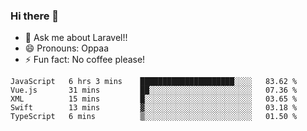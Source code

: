 ### Hi there 👋

<!--
**reubenwedson/reubenwedson** is a ✨ _special_ ✨ repository because its `README.md` (this file) appears on your GitHub profile.
Here are some ideas to get you started:
- 📫 How to reach me: 
- 🔭 I’m currently working on awesome talent app
- 🌱 I’m currently learning extreme Vue js technical stuffs
- 👯 I’m looking to collaborate on start ups challenges
- 🤔 I’m looking for help with time
-->
- 💬 Ask me about Laravel!!
- 😄 Pronouns: Oppaa
- ⚡ Fun fact: No coffee please!

<!--START_SECTION:waka-->
```text
JavaScript   6 hrs 3 mins    █████████████████████░░░░   83.62 % 
Vue.js       31 mins         ██░░░░░░░░░░░░░░░░░░░░░░░   07.36 % 
XML          15 mins         █░░░░░░░░░░░░░░░░░░░░░░░░   03.65 % 
Swift        13 mins         ▓░░░░░░░░░░░░░░░░░░░░░░░░   03.18 % 
TypeScript   6 mins          ▒░░░░░░░░░░░░░░░░░░░░░░░░   01.50 % 
```
<!--END_SECTION:waka-->
